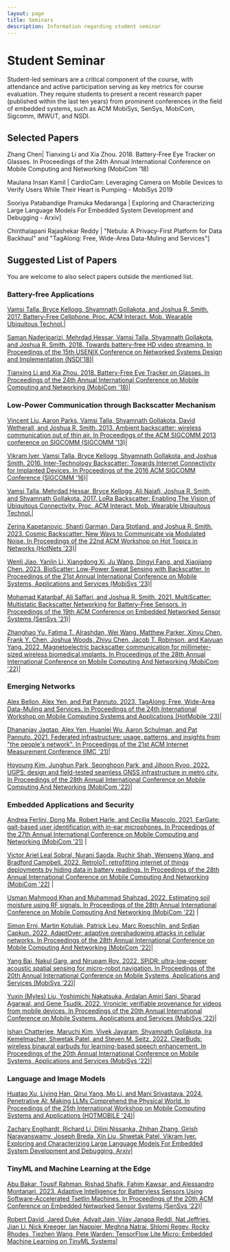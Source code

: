 ```yaml
---
layout: page
title: Seminars
description: Information regarding student seminar 
---
```


# Student Seminar

Student-led seminars are a critical component of the course, with attendance and active participation serving as key metrics for course  evaluation. They require students to present a recent research paper (published within the last ten years) from prominent conferences in the field of embedded systems, such as ACM MobiSys, SenSys, MobiCom, Sigcomm, IMWUT, and NSDI.

## Selected Papers

Zhang Chen| Tianxing Li and Xia Zhou. 2018. Battery-Free Eye Tracker on Glasses. In Proceedings of the 24th Annual International Conference on Mobile Computing and Networking (MobiCom ‘18) 

Maulana Insan Kamil |  CardioCam: Leveraging Camera on Mobile Devices to Verify Users While Their Heart is Pumping - MobiSys 2019 

Sooriya Patabandige Pramuka Medaranga | Exploring and Characterizing Large Language Models For Embedded System Development and Debugging - Arxiv]

Chinthalapani Rajashekar Reddy | "Nebula: A Privacy-First Platform for Data Backhaul" and "TagAlong: Free, Wide-Area Data-Muling and Services"]

## Suggested List of Papers

You are welcome to also select papers outside the mentioned list.

### Battery-free Applications

[Vamsi Talla, Bryce Kellogg, Shyamnath Gollakota, and Joshua R. Smith. 2017. Battery-Free Cellphone. Proc. ACM Interact. Mob. Wearable Ubiquitous Technol.](https://dl.acm.org/doi/10.1145/3090090)|

[Saman Naderiparizi, Mehrdad Hessar, Vamsi Talla, Shyamnath Gollakota, and Joshua R. Smith. 2018. Towards battery-free HD video streaming. In Proceedings of the 15th USENIX Conference on Networked Systems Design and Implementation (NSDI'18)](https://www.usenix.org/system/files/conference/nsdi18/nsdi18-naderiparizi.pdf)|

[Tianxing Li and Xia Zhou. 2018. Battery-Free Eye Tracker on Glasses. In Proceedings of the 24th Annual International Conference on Mobile Computing and Networking (MobiCom '18)](https://dl.acm.org/doi/10.1145/3241539.3241578)|


### Low-Power Communication through Backscatter Mechanism

[Vincent Liu, Aaron Parks, Vamsi Talla, Shyamnath Gollakota, David Wetherall, and Joshua R. Smith. 2013. Ambient backscatter: wireless communication out of thin air. In Proceedings of the ACM SIGCOMM 2013 conference on SIGCOMM (SIGCOMM '13)](https://dl.acm.org/doi/10.1145/2486001.2486015)|

[Vikram Iyer, Vamsi Talla, Bryce Kellogg, Shyamnath Gollakota, and Joshua Smith. 2016. Inter-Technology Backscatter: Towards Internet Connectivity for Implanted Devices. In Proceedings of the 2016 ACM SIGCOMM Conference (SIGCOMM '16)](https://dl.acm.org/doi/10.1145/2934872.2934894)|

[Vamsi Talla, Mehrdad Hessar, Bryce Kellogg, Ali Najafi, Joshua R. Smith, and Shyamnath Gollakota. 2017. LoRa Backscatter: Enabling The Vision of Ubiquitous Connectivity. Proc. ACM Interact. Mob. Wearable Ubiquitous Technol.](https://dl.acm.org/doi/10.1145/3130970)|

[Zerina Kapetanovic, Shanti Garman, Dara Stotland, and Joshua R. Smith. 2023. Cosmic Backscatter: New Ways to Communicate via Modulated Noise. In Proceedings of the 22nd ACM Workshop on Hot Topics in Networks (HotNets '23)](https://dl.acm.org/doi/10.1145/3626111.3628203)|

[Wenli Jiao, Yanlin Li, Xiangdong Xi, Ju Wang, Dingyi Fang, and Xiaojiang Chen. 2023. BioScatter: Low-Power Sweat Sensing with Backscatter. In Proceedings of the 21st Annual International Conference on Mobile Systems, Applications and Services (MobiSys '23)](https://dl.acm.org/doi/abs/10.1145/3581791.3596834)|

[Mohamad Katanbaf, Ali Saffari, and Joshua R. Smith. 2021. MultiScatter: Multistatic Backscatter Networking for Battery-Free Sensors. In Proceedings of the 19th ACM Conference on Embedded Networked Sensor Systems (SenSys '21)](https://dl.acm.org/doi/10.1145/3485730.3485939)|

[Zhanghao Yu, Fatima T. Alrashdan, Wei Wang, Matthew Parker, Xinyu Chen, Frank Y. Chen, Joshua Woods, Zhiyu Chen, Jacob T. Robinson, and Kaiyuan Yang. 2022. Magnetoelectric backscatter communication for millimeter-sized wireless biomedical implants. In Proceedings of the 28th Annual International Conference on Mobile Computing And Networking (MobiCom '22)](https://dl.acm.org/doi/10.1145/3495243.3560541)|

### Emerging Networks

[Alex Bellon, Alex Yen, and Pat Pannuto. 2023. TagAlong: Free, Wide-Area Data-Muling and Services. In Proceedings of the 24th International Workshop on Mobile Computing Systems and Applications (HotMobile '23)](https://patpannuto.com/pubs/bellon2023tagalong.pdf)|

[Dhananjay Jagtap, Alex Yen, Huanlei Wu, Aaron Schulman, and Pat Pannuto. 2021. Federated infrastructure: usage, patterns, and insights from "the people's network". In Proceedings of the 21st ACM Internet Measurement Conference (IMC '21)](https://dl.acm.org/doi/10.1145/3487552.3487846)|

[Hoyoung Kim, Junghun Park, Seonghoon Park, and Jihoon Ryoo. 2022. UGPS: design and field-tested seamless GNSS infrastructure in metro city. In Proceedings of the 28th Annual International Conference on Mobile Computing And Networking (MobiCom '22)](https://dl.acm.org/doi/10.1145/3495243.3560520)|

### Embedded Applications and Security

[Andrea Ferlini, Dong Ma, Robert Harle, and Cecilia Mascolo. 2021. EarGate: gait-based user identification with in-ear microphones. In Proceedings of the 27th Annual International Conference on Mobile Computing and Networking (MobiCom '21)](https://dl.acm.org/doi/abs/10.1145/3447993.3483240) |

[Victor Ariel Leal Sobral, Nurani Saoda, Ruchir Shah, Wenpeng Wang, and Bradford Campbell. 2022. RetroIoT: retrofitting internet of things deployments by hiding data in battery readings. In Proceedings of the 28th Annual International Conference on Mobile Computing And Networking (MobiCom '22)](https://dl.acm.org/doi/abs/10.1145/3495243.3560536) |

[Usman Mahmood Khan and Muhammad Shahzad. 2022. Estimating soil moisture using RF signals. In Proceedings of the 28th Annual International Conference on Mobile Computing And Networking (MobiCom '22)](https://dl.acm.org/doi/abs/10.1145/3495243.3517025) |

[Simon Erni, Martin Kotuliak, Patrick Leu, Marc Roeschlin, and Srdjan Capkun. 2022. AdaptOver: adaptive overshadowing attacks in cellular networks. In Proceedings of the 28th Annual International Conference on Mobile Computing And Networking (MobiCom '22)](https://dl.acm.org/doi/10.1145/3495243.3560525)|

[Yang Bai, Nakul Garg, and Nirupam Roy. 2022. SPiDR: ultra-low-power acoustic spatial sensing for micro-robot navigation. In Proceedings of the 20th Annual International Conference on Mobile Systems, Applications and Services (MobiSys '22)](https://dl.acm.org/doi/abs/10.1145/3498361.3539775)|

[Yuxin (Myles) Liu, Yoshimichi Nakatsuka, Ardalan Amiri Sani, Sharad Agarwal, and Gene Tsudik. 2022. Vronicle: verifiable provenance for videos from mobile devices. In Proceedings of the 20th Annual International Conference on Mobile Systems, Applications and Services (MobiSys '22)](https://dl.acm.org/doi/10.1145/3498361.3538943)|

[Ishan Chatterjee, Maruchi Kim, Vivek Jayaram, Shyamnath Gollakota, Ira Kemelmacher, Shwetak Patel, and Steven M. Seitz. 2022. ClearBuds: wireless binaural earbuds for learning-based speech enhancement. In Proceedings of the 20th Annual International Conference on Mobile Systems, Applications and Services (MobiSys '22)](https://dl.acm.org/doi/abs/10.1145/3498361.3538933)|

### Language and Image Models


[Huatao Xu, Liying Han, Qirui Yang, Mo Li, and Mani Srivastava. 2024. Penetrative AI: Making LLMs Comprehend the Physical World. In Proceedings of the 25th International Workshop on Mobile Computing Systems and Applications (HOTMOBILE '24)](https://dl.acm.org/doi/abs/10.1145/3638550.3641130)|

[Zachary Englhardt, Richard Li, Dilini Nissanka, Zhihan Zhang, Girish Narayanswamy, Joseph Breda, Xin Liu, Shwetak Patel, Vikram Iyer. Exploring and Characterizing Large Language Models For Embedded System Development and Debugging. Arxiv](https://arxiv.org/abs/2307.03817)|

### TinyML and Machine Learning at the Edge

[Abu Bakar, Tousif Rahman, Rishad Shafik, Fahim Kawsar, and Alessandro Montanari. 2023. Adaptive Intelligence for Batteryless Sensors Using Software-Accelerated Tsetlin Machines. In Proceedings of the 20th ACM Conference on Embedded Networked Sensor Systems (SenSys '22)](https://dl.acm.org/doi/10.1145/3560905.3568512)|

[Robert David, Jared Duke, Advait Jain, Vijay Janapa Reddi, Nat Jeffries, Jian Li, Nick Kreeger, Ian Nappier, Meghna Natraj, Shlomi Regev, Rocky Rhodes, Tiezhen Wang, Pete Warden: TensorFlow Lite Micro: Embedded Machine Learning on TinyML Systems](https://arxiv.org/abs/2010.08678)|




